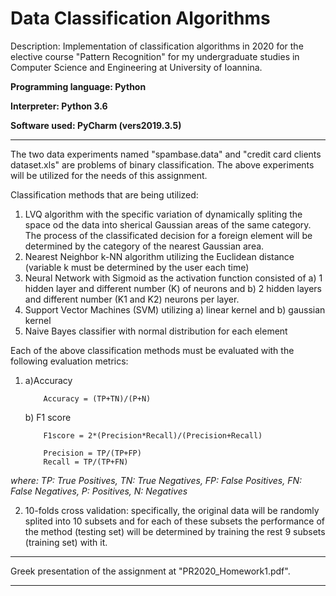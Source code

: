 # Data Classification Algorithms 

Description: Implementation of classification algorithms in 2020 for the elective course "Pattern Recognition" for my undergraduate studies in Computer Science and 
Engineering at University of Ioannina. 

**Programming language: Python**

**Interpreter: Python 3.6**

**Software used: PyCharm (vers2019.3.5)**

------------------------------------------------------------------------------------------------------------------------------------

The two data experiments named "spambase.data" and "credit card clients dataset.xls" are problems of binary classification. 
The above experiments will be utilized for the needs of this assignment.

Classification methods that are being utilized:
1) LVQ algorithm with the specific variation of dynamically spliting the space od the data into sherical Gaussian areas of the same 
category. The process of the classificated decision for a foreign element will be determined by the category of the nearest 
Gaussian area.
2) Nearest Neighbor k-NN algorithm utilizing the Euclidean distance (variable k must be determined by the user each time)
3) Neural Network with Sigmoid as the activation function consisted of a) 1 hidden layer and different number (K) of neurons and b) 
2 hidden layers and different number (K1 and K2) neurons per layer.
4) Support Vector Machines (SVM) utilizing a) linear kernel and b) gaussian kernel
5) Naive Bayes classifier with normal distribution for each element  


Each of the above classification methods must be evaluated with the following evaluation metrics:
1)	a)Accuracy

			Accuracy = (TP+TN)/(P+N)

	b) F1 score
	
			F1score = 2*(Precision*Recall)/(Precision+Recall)

			Precision = TP/(TP+FP)
			Recall = TP/(TP+FN)
			
*where: TP: True Positives, TN: True Negatives, FP: False Positives, FN: False Negatives, P: Positives, N: Negatives*

2) 10-folds cross validation: specifically, the original data will be randomly splited into 10 subsets and for each of these 
subsets the performance of the method (testing set) will be determined by training the rest 9 subsets (training set) with it.

------------------------------------------------------------------------------------------------------------------------------------

Greek presentation of the assignment at "PR2020_Homework1.pdf". 

------------------------------------------------------------------------------------------------------------------------------------
